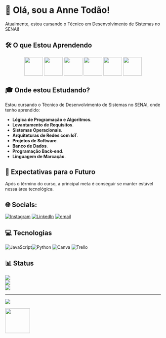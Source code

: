 # 🚀 Olá, sou a Anne Todão!

Atualmente, estou cursando o Técnico em Desenvolvimento de Sistemas no SENAI!

## 🛠️ O que Estou Aprendendo



<div align="center">
  <img src="https://cdn.jsdelivr.net/gh/devicons/devicon/icons/javascript/javascript-original.svg" width="60" />
  <img src="https://cdn.jsdelivr.net/gh/devicons/devicon/icons/html5/html5-original.svg" width="60" />
  <img src="https://cdn.jsdelivr.net/gh/devicons/devicon/icons/css3/css3-original.svg" width="60" />
  <img src="https://cdn.jsdelivr.net/gh/devicons/devicon/icons/nodejs/nodejs-original.svg" width="60" />
  <img src="https://cdn.jsdelivr.net/gh/devicons/devicon/icons/react/react-original.svg" width="60" />
  <img src="https://cdn.jsdelivr.net/gh/devicons/devicon/icons/postgresql/postgresql-original.svg" width="60" />
</div>


## 🎓 Onde estou Estudando?

Estou cursando o Técnico de Desenvolvimento de Sistemas no SENAI, onde tenho aprendido:
- **Lógica de Programação e Algoritmos**.
- **Levantamento de Requisitos**.
- **Sistemas Operacionais**. 
- **Arquiteturas de Redes com IoT**.
- **Projetos de Software**.
- **Banco de Dados**.
- **Programação Back-end**.
-  **Linguagem de Marcação**.
  
## 🎯 Expectativas para o Futuro

Após o término do curso, a principal meta é conseguir se manter estável nessa área tecnológica.


## 🌐 Socials:
[![Instagram](https://img.shields.io/badge/Instagram-%23E4405F.svg?logo=Instagram&logoColor=white)](https://instagram.com/gaby_todao) [![LinkedIn](https://img.shields.io/badge/LinkedIn-%230077B5.svg?logo=linkedin&logoColor=white)](https://linkedin.com/in/anne-gabrielly-todão-dos-santos-a86929360) [![email](https://img.shields.io/badge/Email-D14836?logo=gmail&logoColor=white)](mailto:annetodao@gmail.com) 



## 💻 Tecnologias
![JavaScript](https://img.shields.io/badge/javascript-%23323330.svg?style=for-the-badge&logo=javascript&logoColor=%23F7DF1E)![Python](https://img.shields.io/badge/python-3670A0?style=for-the-badge&logo=python&logoColor=ffdd54) ![Canva](https://img.shields.io/badge/Canva-%2300C4CC.svg?style=for-the-badge&logo=Canva&logoColor=white) ![Trello](https://img.shields.io/badge/Trello-%23026AA7.svg?style=for-the-badge&logo=Trello&logoColor=white)


## 📊 Status
![](https://github-readme-stats.vercel.app/api?username=Anne-todao&theme=transparent&hide_border=false&include_all_commits=true&count_private=true)<br/>
![](https://nirzak-streak-stats.vercel.app/?user=Anne-todao&theme=transparent&hide_border=false)<br/>
![](https://github-readme-stats.vercel.app/api/top-langs/?username=Anne-todao&theme=transparent&hide_border=false&include_all_commits=true&count_private=true&layout=compact)

---
[![](https://visitcount.itsvg.in/api?id=Anne-todao&icon=0&color=1)](https://visitcount.itsvg.in)



<img src= https://upload.wikimedia.org/wikipedia/commons/8/8c/SENAI_S%C3%A3o_Paulo_logo.png width="80" />
